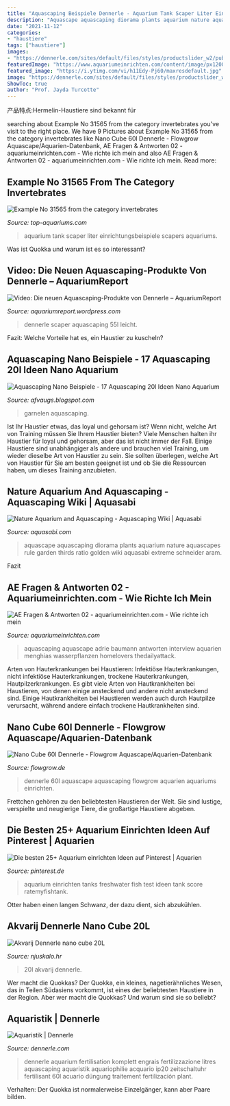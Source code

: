 ```yaml
---
title: "Aquascaping Beispiele Dennerle - Aquarium Tank Scaper Liter Einrichtungsbeispiele Scapers Aquariums"
description: "Aquascape aquascaping diorama plants aquarium nature aquascapes rule garden thirds ratio golden wiki aquasabi extreme schneider aram"
date: "2021-11-12"
categories:
- "haustiere"
tags: ["haustiere"]
images:
- "https://dennerle.com/sites/default/files/styles/productslider_w2/public/uploads/public/3008_vp_bio60.jpg?itok=5PsH4OKy"
featuredImage: "https://www.aquariumeinrichten.com/content/image/px1200-content/aquascape-adrie-baumann.jpg"
featured_image: "https://i.ytimg.com/vi/h11Edy-Pj60/maxresdefault.jpg"
image: "https://dennerle.com/sites/default/files/styles/productslider_w2/public/uploads/public/3008_vp_bio60.jpg?itok=5PsH4OKy"
ShowToc: true
author: "Prof. Jayda Turcotte"
---
```



产品特点:Hermelin-Haustiere sind bekannt für

	

		
searching about Example No 31565 from the category invertebrates you've visit to the right place. We have 9 Pictures about Example No 31565 from the category invertebrates like Nano Cube 60l Dennerle - Flowgrow Aquascape/Aquarien-Datenbank, AE Fragen &amp; Antworten 02 - aquariumeinrichten.com - Wie richte ich mein and also AE Fragen &amp; Antworten 02 - aquariumeinrichten.com - Wie richte ich mein. Read more:
		
    
## Example No 31565 From The Category Invertebrates

<img loading=lazy src="https://www.einrichtungsbeispiele.de/images_31565/h1024_w1024/aquarium-hauptansicht-von-nickys-50-liter-scapers-tank__930a11daf9dfec4a3e319df0cf68a8cf.jpg" onerror="this.onerror=null;this.src='https://tse3.mm.bing.net/th?id=OIP.dIvmmQQya0VuAFX6P461rgHaE8&amp;pid=15.1';" alt="Example No 31565 from the category invertebrates">

_Source: top-aquariums.com_

>aquarium tank scaper liter einrichtungsbeispiele scapers aquariums. 

	

Was ist Quokka und warum ist es so interessant?

    
## Video: Die Neuen Aquascaping-Produkte Von Dennerle – AquariumReport

<img loading=lazy src="https://img.youtube.com/vi/gIBoRFnKqzs/0.jpg" onerror="this.onerror=null;this.src='https://tse4.mm.bing.net/th?id=OIP.8kZ9gV_0p4-aIQ0Q-p6ulgHaFj&amp;pid=15.1';" alt="Video: Die neuen Aquascaping-Produkte von Dennerle – AquariumReport">

_Source: aquariumreport.wordpress.com_

>dennerle scaper aquascaping 55l leicht. 

	

Fazit: Welche Vorteile hat es, ein Haustier zu kuscheln?

    
## Aquascaping Nano Beispiele - 17 Aquascaping 20l Ideen Nano Aquarium

<img loading=lazy src="https://i.ytimg.com/vi/h11Edy-Pj60/maxresdefault.jpg" onerror="this.onerror=null;this.src='https://tse4.mm.bing.net/th?id=OIP.0Azcxmax71eAGZi9Dy2LNwHaEK&amp;pid=15.1';" alt="Aquascaping Nano Beispiele - 17 Aquascaping 20l Ideen Nano Aquarium">

_Source: afvaugs.blogspot.com_

>garnelen aquascaping. 

	

Ist Ihr Haustier etwas, das loyal und gehorsam ist? Wenn nicht, welche Art von Training müssen Sie Ihrem Haustier bieten?
Viele Menschen halten ihr Haustier für loyal und gehorsam, aber das ist nicht immer der Fall. Einige Haustiere sind unabhängiger als andere und brauchen viel Training, um wieder dieselbe Art von Haustier zu sein. Sie sollten überlegen, welche Art von Haustier für Sie am besten geeignet ist und ob Sie die Ressourcen haben, um dieses Training anzubieten.

    
## Nature Aquarium And Aquascaping - Aquascaping Wiki | Aquasabi

<img loading=lazy src="https://www.aquasabi.de/vcdn/images/dynamic/adaptive/lyFREabKzA/aquascape-diorama.jpg" onerror="this.onerror=null;this.src='https://tse3.mm.bing.net/th?id=OIP.lbxEYLYmyj0BJxZlExeOlgHaEt&amp;pid=15.1';" alt="Nature Aquarium and Aquascaping - Aquascaping Wiki | Aquasabi">

_Source: aquasabi.com_

>aquascape aquascaping diorama plants aquarium nature aquascapes rule garden thirds ratio golden wiki aquasabi extreme schneider aram. 

	

Fazit

    
## AE Fragen &amp; Antworten 02 - Aquariumeinrichten.com - Wie Richte Ich Mein

<img loading=lazy src="https://www.aquariumeinrichten.com/content/image/px1200-content/aquascape-adrie-baumann.jpg" onerror="this.onerror=null;this.src='https://tse1.mm.bing.net/th?id=OIP.o4_6g1ukvBBB-BsrTeYG2wHaEU&amp;pid=15.1';" alt="AE Fragen &amp; Antworten 02 - aquariumeinrichten.com - Wie richte ich mein">

_Source: aquariumeinrichten.com_

>aquascaping aquascape adrie baumann antworten interview aquarien menghias wasserpflanzen homelovers thedailyattack. 

	

Arten von Hauterkrankungen bei Haustieren: Infektiöse Hauterkrankungen, nicht infektiöse Hauterkrankungen, trockene Hauterkrankungen, Hautpilzerkrankungen.
Es gibt viele Arten von Hautkrankheiten bei Haustieren, von denen einige ansteckend und andere nicht ansteckend sind. Einige Hautkrankheiten bei Haustieren werden auch durch Hautpilze verursacht, während andere einfach trockene Hautkrankheiten sind.

    
## Nano Cube 60l Dennerle - Flowgrow Aquascape/Aquarien-Datenbank

<img loading=lazy src="https://www.flowgrow.de/db/images/aquarien/detail/nano-cube-60l-dennerle-51a6755b8a530.jpg" onerror="this.onerror=null;this.src='https://tse3.mm.bing.net/th?id=OIP.uRbsyzvZpetvK9lXUzxToAHaFj&amp;pid=15.1';" alt="Nano Cube 60l Dennerle - Flowgrow Aquascape/Aquarien-Datenbank">

_Source: flowgrow.de_

>dennerle 60l aquascape aquascaping flowgrow aquarien aquariums einrichten. 

	

Frettchen gehören zu den beliebtesten Haustieren der Welt. Sie sind lustige, verspielte und neugierige Tiere, die großartige Haustiere abgeben.

    
## Die Besten 25+ Aquarium Einrichten Ideen Auf Pinterest | Aquarien

<img loading=lazy src="https://i.pinimg.com/736x/cd/3b/5c/cd3b5c767fb2691edce106ee1e4e390d.jpg" onerror="this.onerror=null;this.src='https://tse4.mm.bing.net/th?id=OIP.kJpSZ6VyuSax4aE1D1WIhwHaFj&amp;pid=15.1';" alt="Die besten 25+ Aquarium einrichten Ideen auf Pinterest | Aquarien">

_Source: pinterest.de_

>aquarium einrichten tanks freshwater fish test ideen tank score ratemyfishtank. 

	

Otter haben einen langen Schwanz, der dazu dient, sich abzukühlen.

    
## Akvarij Dennerle Nano Cube 20L

<img loading=lazy src="https://www.njuskalo.hr/image-w920x690/oprema-akvaristika/akvarij-dennerle-20l-slika-129712923.jpg" onerror="this.onerror=null;this.src='https://tse4.mm.bing.net/th?id=OIP.aErTPQEhVP7z6Zl4QC_cjQHaFj&amp;pid=15.1';" alt="Akvarij Dennerle nano cube 20L">

_Source: njuskalo.hr_

>20l akvarij dennerle. 

	

Wer macht die Quokkas?
Der Quokka, ein kleines, nagetierähnliches Wesen, das in Teilen Südasiens vorkommt, ist eines der beliebtesten Haustiere in der Region. Aber wer macht die Quokkas? Und warum sind sie so beliebt?

    
## Aquaristik | Dennerle

<img loading=lazy src="https://dennerle.com/sites/default/files/styles/productslider_w2/public/uploads/public/3008_vp_bio60.jpg?itok=5PsH4OKy" onerror="this.onerror=null;this.src='https://tse1.mm.bing.net/th?id=OIP.UesPMwAqNn9MaGf150kkqwHaKe&amp;pid=15.1';" alt="Aquaristik | Dennerle">

_Source: dennerle.com_

>dennerle aquarium fertilisation komplett engrais fertilizzazione litres aquascaping aquaristik aquariophilie acquario ip20 zeitschaltuhr fertilisant 60l acuario düngung traitement fertilización plant. 

	

Verhalten: Der Quokka ist normalerweise Einzelgänger, kann aber Paare bilden.

